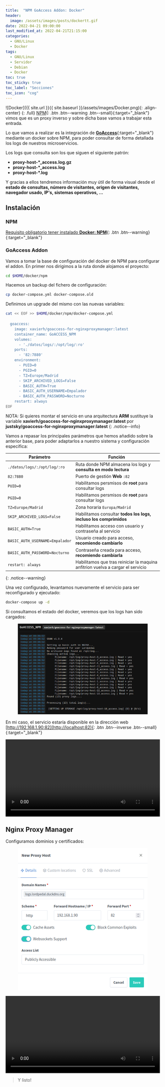```yaml
---
title:  "NPM GoAccess Addon: Docker"
header:
  image: /assets/images/posts/dockertt.gif
date: 2022-04-21 09:00:00
last_modified_at: 2022-04-21T21:15:00
categories:
  - GNU/Linux
  - Docker
tags:
  - GNU/Linux
  - Servidor
  - Debian
  - Docker
toc: true
toc_sticky: true
toc_label: "Secciones"
toc_icon: "cog"
---
```


![Docker]({{ site.url }}{{ site.baseurl }}/assets/images/Docker.png){: .align-center}
{: .full}
[NPM](https://lordpedal.github.io/gnu/linux/docker/npm-docker/){: .btn .btn--warning .btn--small}{:target="_blank"} vimos que es un proxy inverso y sobre dicha base vamos a trabajar esta entrada.

Lo que vamos a realizar es la integración de [**GoAccess**](https://github.com/xavier-hernandez/goaccess-for-nginxproxymanager){:target="_blank"} mediante un docker sobre NPM, para poder consultar de forma detallada los logs de nuestros microservicios.

Los logs que consulta son los que siguen el siguiente patrón:

 - **proxy-host-*_access.log.gz**
 - **proxy-host-*_access.log**
 - **proxy-host-*.log**

Y gracias a ellos tendremos información muy útil de forma visual desde el **estado de consultas, número de visitantes, origen de visitantes, navegador usado, IP's, sistemas operativos, ...**

## Instalación

### NPM

[Requisito obligatorio tener instalado **Docker: NPM**](https://lordpedal.github.io/gnu/linux/docker/npm-docker/){: .btn .btn--warning}{:target="_blank"}

### GoAccess Addon

Vamos a tomar la base de configuración del docker de NPM para configurar el addon. En primer nos dirigimos a la ruta donde alojamos el proyecto:

```bash
cd $HOME/docker/npm
```

Hacemos un backup del fichero de configuración:

```bash
cp docker-compose.yml docker-compose.old
```

Definimos un upgrade del mismo con las nuevas variables:

```bash
cat << EOF >> $HOME/docker/npm/docker-compose.yml

  goaccess:
    image: xavierh/goaccess-for-nginxproxymanager:latest
    container_name: GoACCESS_NPM
    volumes:
      - './datos/logs/:/opt/log/:ro'
    ports:
      - '82:7880'
    environment:
      - PUID=0
      - PGID=0
      - TZ=Europe/Madrid
      - SKIP_ARCHIVED_LOGS=False
      - BASIC_AUTH=True
      - BASIC_AUTH_USERNAME=Empalador
      - BASIC_AUTH_PASSWORD=Nocturno
    restart: always
EOF
```

NOTA: Si quieres montar el servicio en una arquitectura **ARM** sustituye la variable **xavierh/goaccess-for-nginxproxymanager:latest** por **justsky/goaccess-for-nginxproxymanager:latest**
{: .notice--info}

Vamos a repasar los principales parámetros que hemos añadido sobre la anterior base, para poder adaptarlos a nuestro sistema y configuración especifica:

| Parámetro | Función |
| ------ | ------ |
| `./datos/logs/:/opt/log/:ro` | Ruta donde NPM almacena los logs y **consulta en modo lectura** |
| `82:7880` | Puerto de gestión **Web** `:82` |
| `PUID=0` | Habilitamos persmisos de **root** para consultar logs |
| `PGID=0` | Habilitamos persmisos de **root** para consultar logs |
| `TZ=Europe/Madrid` | Zona horaria `Europa/Madrid` |
| `SKIP_ARCHIVED_LOGS=False` | Habilitamos consultar **todos los logs, incluso los comprimidos** |
| `BASIC_AUTH=True` | Habilitamos acceso con usuario y contraseña al servicio |
| `BASIC_AUTH_USERNAME=Empalador` | Usuario creado para acceso, **recomiendo cambiarlo** |
| `BASIC_AUTH_PASSWORD=Nocturno` | Contraseña creada para acceso, **recomiendo cambiarla** |
| `restart: always` | Habilitamos que tras reiniciar la maquina anfitrion vuelva a cargar el servicio |
{: .notice--warning}

Una vez configurado, levantamos nuevamente el servicio para ser reconfigurado y ejecutado:

```bash
docker-compose up -d
```

Si consultamos el estado del docker, veremos que los logs han sido cargados:

<figure>
    <a href="/assets/images/posts/goaccess.png"><img src="/assets/images/posts/goaccess.png"></a>
</figure>

En mi caso, el servicio estaría disponible en la dirección web [http://192.168.1.90:82](http://localhost:82){: .btn .btn--inverse .btn--small}{:target="_blank"}

<div class="lordvideo">
   <video  style="display:block; width:100%; height:auto;" controls loop="loop">
       <source src="{{ site.baseurl }}/assets/videos/goaccess.mp4" type="video/mp4" />
   </video>
</div>

## Nginx Proxy Manager

Configuramos dominios y certificados:

<figure>
    <a href="/assets/images/posts/goaccess2.png"><img src="/assets/images/posts/goaccess2.png"></a>
</figure>

<div class="lordvideo">
   <video  style="display:block; width:100%; height:auto;" controls loop="loop">
       <source src="{{ site.baseurl }}/assets/videos/npm05.mp4" type="video/mp4" />
   </video>
</div>

> Y listo!
